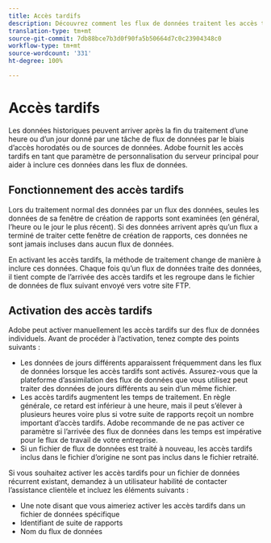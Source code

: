 ```yaml
---
title: Accès tardifs
description: Découvrez comment les flux de données traitent les accès tardifs.
translation-type: tm+mt
source-git-commit: 7db88bce7b3d0f90fa5b50664d7c0c23904348c0
workflow-type: tm+mt
source-wordcount: '331'
ht-degree: 100%

---
```



# Accès tardifs

Les données historiques peuvent arriver après la fin du traitement d’une heure ou d’un jour donné par une tâche de flux de données par le biais d’accès horodatés ou de sources de données. Adobe fournit les accès tardifs en tant que paramètre de personnalisation du serveur principal pour aider à inclure ces données dans les flux de données.

## Fonctionnement des accès tardifs

Lors du traitement normal des données par un flux des données, seules les données de sa fenêtre de création de rapports sont examinées (en général, l’heure ou le jour le plus récent). Si des données arrivent après qu’un flux a terminé de traiter cette fenêtre de création de rapports, ces données ne sont jamais incluses dans aucun flux de données.

En activant les accès tardifs, la méthode de traitement change de manière à inclure ces données. Chaque fois qu’un flux de données traite des données, il tient compte de l’arrivée des accès tardifs et les regroupe dans le fichier de données de flux suivant envoyé vers votre site FTP.

## Activation des accès tardifs

Adobe peut activer manuellement les accès tardifs sur des flux de données individuels. Avant de procéder à l’activation, tenez compte des points suivants :

* Les données de jours différents apparaissent fréquemment dans les flux de données lorsque les accès tardifs sont activés. Assurez-vous que la plateforme d’assimilation des flux de données que vous utilisez peut traiter des données de jours différents au sein d’un même fichier.
* Les accès tardifs augmentent les temps de traitement. En règle générale, ce retard est inférieur à une heure, mais il peut s’élever à plusieurs heures voire plus si votre suite de rapports reçoit un nombre important d’accès tardifs. Adobe recommande de ne pas activer ce paramètre si l’arrivée des flux de données dans les temps est impérative pour le flux de travail de votre entreprise.
* Si un fichier de flux de données est traité à nouveau, les accès tardifs inclus dans le fichier d’origine ne sont pas inclus dans le fichier retraité.

Si vous souhaitez activer les accès tardifs pour un fichier de données récurrent existant, demandez à un utilisateur habilité de contacter l’assistance clientèle et incluez les éléments suivants :

* Une note disant que vous aimeriez activer les accès tardifs dans un fichier de données spécifique
* Identifiant de suite de rapports
* Nom du flux de données
